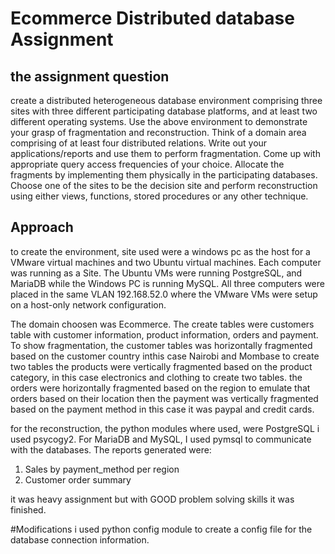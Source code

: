 # Ecommerce Distributed database Assignment

## the assignment question
create a distributed heterogeneous database environment
comprising three sites with three different participating database platforms,
and at least two different operating systems.
Use the above environment to demonstrate your
grasp of fragmentation and reconstruction. Think of a domain area comprising of
at least four distributed relations. Write out your applications/reports and
use them to perform fragmentation. Come up with appropriate query access
frequencies of your choice. Allocate the fragments by implementing them
physically in the participating databases. Choose one of the sites to be the
decision site and perform reconstruction using either views, functions, stored
procedures or any other technique.

## Approach
to create the environment, site used were a windows pc as the host for a VMware virtual machines and two Ubuntu virtual machines. 
Each computer was running as a Site.
The Ubuntu VMs were running PostgreSQL, and MariaDB while the Windows PC is running MySQL.
All three computers were placed in the same VLAN 192.168.52.0 where the VMware VMs were setup on a host-only network configuration.


The domain choosen was Ecommerce.
The create tables were customers table with customer information, product information, orders and payment.
To show fragmentation,
the customer tables was horizontally fragmented based on the customer country inthis case Nairobi and Mombase to create two tables
the products were vertically fragmented based on the product category, in this case electronics and clothing to create two tables.
the orders were horizontally fragmented based on the region to emulate that orders based on their location
then the payment was vertically fragmented based on the payment method in this case it was paypal and credit cards.

for the reconstruction, the python modules where used, were PostgreSQL i used psycogy2. For MariaDB and MySQL, I used pymsql to communicate with the databases.
The reports generated were:
1) Sales by payment_method per region
2) Customer order summary

it was heavy assignment but with GOOD problem solving skills it was finished.

#Modifications
i used python config module to create a config file for the database connection information.



